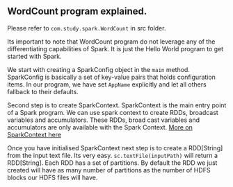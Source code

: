 ## WordCount program explained.

Please refer to `com.study.spark.WordCount` in src folder.

Its important to note that WordCount program do not leverage any of the differentiating capabilities of Spark. It is just the Hello World
program to get started with Spark.

We start with creating a SparkConfig object in the `main` method. SparkConfig is basically a set of key-value pairs that holds configuration items. In our program, we have set `AppName` explicitly and let all others fallback to their defaults.

Second step is to create SparkContext. SparkContext is the main entry point of a Spark program. We can use spark context to create RDDs,
broadcast variables and accumulators. These RDDs, broad cast variables and accumulators are only available with the Spark Context.
[More on SparkContext here](https://jaceklaskowski.gitbooks.io/mastering-apache-spark/content/spark-sparkcontext.html)

Once you have initialised SparkContext next step is to create a RDD[String] from the input text file.
Its very easy. `sc.textFile(inputPath)` will return a RDD[String]. Each RDD has a set of partitions. By default the RDD we just
created will have as many number of partitions as the number of HDFS blocks our HDFS files will have.
